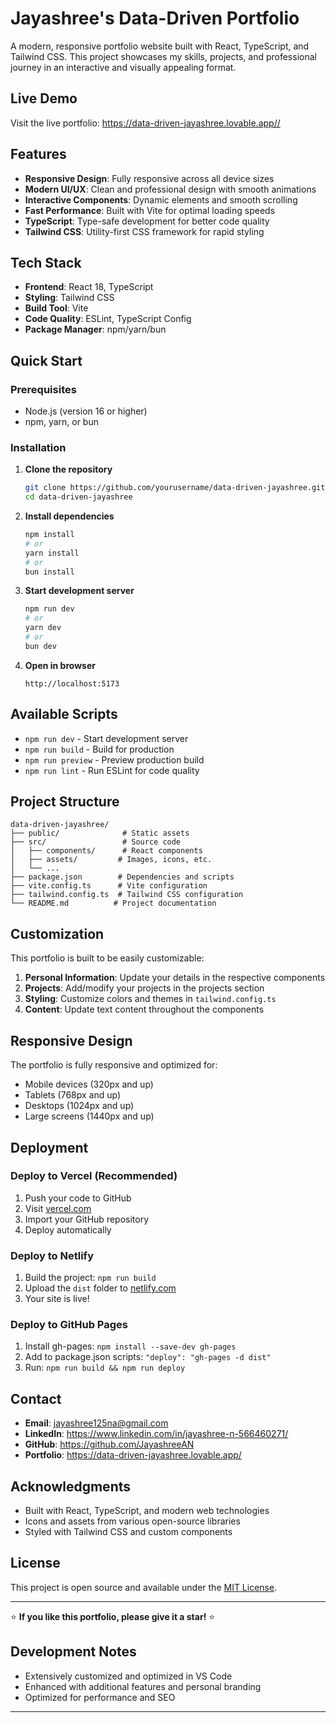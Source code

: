 # Jayashree's Data-Driven Portfolio

A modern, responsive portfolio website built with React, TypeScript, and Tailwind CSS. This project showcases my skills, projects, and professional journey in an interactive and visually appealing format.

## Live Demo

Visit the live portfolio: https://data-driven-jayashree.lovable.app//

## Features

- **Responsive Design**: Fully responsive across all device sizes
- **Modern UI/UX**: Clean and professional design with smooth animations
- **Interactive Components**: Dynamic elements and smooth scrolling
- **Fast Performance**: Built with Vite for optimal loading speeds
- **TypeScript**: Type-safe development for better code quality
- **Tailwind CSS**: Utility-first CSS framework for rapid styling

## Tech Stack

- **Frontend**: React 18, TypeScript
- **Styling**: Tailwind CSS
- **Build Tool**: Vite
- **Code Quality**: ESLint, TypeScript Config
- **Package Manager**: npm/yarn/bun

## Quick Start

### Prerequisites
- Node.js (version 16 or higher)
- npm, yarn, or bun

### Installation

1. **Clone the repository**
   ```bash
   git clone https://github.com/yourusername/data-driven-jayashree.git
   cd data-driven-jayashree
   ```

2. **Install dependencies**
   ```bash
   npm install
   # or
   yarn install
   # or
   bun install
   ```

3. **Start development server**
   ```bash
   npm run dev
   # or
   yarn dev
   # or
   bun dev
   ```

4. **Open in browser**
   ```
   http://localhost:5173
   ```

## Available Scripts

- `npm run dev` - Start development server
- `npm run build` - Build for production
- `npm run preview` - Preview production build
- `npm run lint` - Run ESLint for code quality

## Project Structure

```
data-driven-jayashree/
├── public/              # Static assets
├── src/                 # Source code
│   ├── components/      # React components
│   ├── assets/         # Images, icons, etc.
│   └── ...
├── package.json        # Dependencies and scripts
├── vite.config.ts      # Vite configuration
├── tailwind.config.ts  # Tailwind CSS configuration
└── README.md          # Project documentation
```

## Customization

This portfolio is built to be easily customizable:

1. **Personal Information**: Update your details in the respective components
2. **Projects**: Add/modify your projects in the projects section
3. **Styling**: Customize colors and themes in `tailwind.config.ts`
4. **Content**: Update text content throughout the components

## Responsive Design

The portfolio is fully responsive and optimized for:
- Mobile devices (320px and up)
- Tablets (768px and up)
- Desktops (1024px and up)
- Large screens (1440px and up)

## Deployment

### Deploy to Vercel (Recommended)
1. Push your code to GitHub
2. Visit [vercel.com](https://vercel.com)
3. Import your GitHub repository
4. Deploy automatically

### Deploy to Netlify
1. Build the project: `npm run build`
2. Upload the `dist` folder to [netlify.com](https://netlify.com)
3. Your site is live!

### Deploy to GitHub Pages
1. Install gh-pages: `npm install --save-dev gh-pages`
2. Add to package.json scripts: `"deploy": "gh-pages -d dist"`
3. Run: `npm run build && npm run deploy`

## Contact

- **Email**: jayashree125na@gmail.com
- **LinkedIn**: https://www.linkedin.com/in/jayashree-n-566460271/
- **GitHub**: https://github.com/JayashreeAN  
- **Portfolio**: https://data-driven-jayashree.lovable.app/

## Acknowledgments

- Built with React, TypeScript, and modern web technologies
- Icons and assets from various open-source libraries
- Styled with Tailwind CSS and custom components

## License

This project is open source and available under the [MIT License](LICENSE).

---

⭐ **If you like this portfolio, please give it a star!** ⭐

## Development Notes

- Extensively customized and optimized in VS Code
- Enhanced with additional features and personal branding
- Optimized for performance and SEO

---

